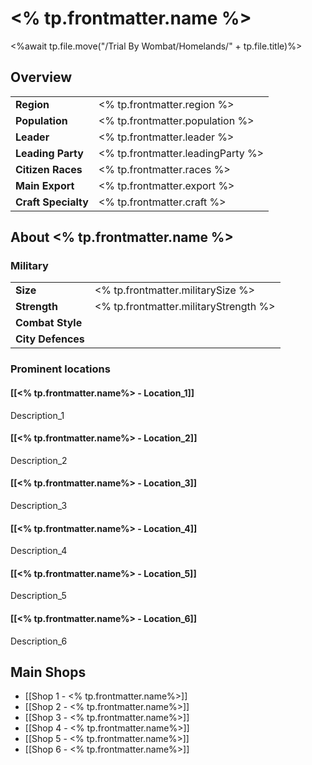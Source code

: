 # <% tp.frontmatter.name %>
<%await tp.file.move("/Trial By Wombat/Homelands/" + tp.file.title)%>
## Overview
|                 |                                   |
| --------------- | --------------------------------- |
| **Region**          | <% tp.frontmatter.region %>       |
| **Population**      | <% tp.frontmatter.population %>   |
| **Leader**          | <% tp.frontmatter.leader %>       |
| **Leading Party**   | <% tp.frontmatter.leadingParty %> |
| **Citizen Races**   | <% tp.frontmatter.races %>        |
| **Main Export**     | <% tp.frontmatter.export %>       |
| **Craft Specialty** | <% tp.frontmatter.craft %>        |

## About <% tp.frontmatter.name %>


### Military

|               |     |
| ------------- | --- |
| **Size**          |  <% tp.frontmatter.militarySize %>   |
| **Strength**      |  <% tp.frontmatter.militaryStrength %>   |
| **Combat Style**  |     |
| **City Defences** |     |

### Prominent locations

#### [[<% tp.frontmatter.name%> - Location_1]]
Description_1

#### [[<% tp.frontmatter.name%> - Location_2]]
Description_2

#### [[<% tp.frontmatter.name%> - Location_3]]
Description_3

#### [[<% tp.frontmatter.name%> - Location_4]]
Description_4

#### [[<% tp.frontmatter.name%> - Location_5]]
Description_5

#### [[<% tp.frontmatter.name%> - Location_6]]
Description_6



## Main Shops

- [[Shop 1 - <% tp.frontmatter.name%>]]
- [[Shop 2 - <% tp.frontmatter.name%>]]
- [[Shop 3 - <% tp.frontmatter.name%>]]
- [[Shop 4 - <% tp.frontmatter.name%>]]
- [[Shop 5 - <% tp.frontmatter.name%>]]
- [[Shop 6 - <% tp.frontmatter.name%>]]